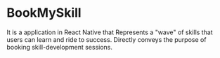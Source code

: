 # BookMySkill
It is a application in React Native that Represents a "wave" of skills that users can learn and ride to success. Directly conveys the purpose of booking skill-development sessions.
